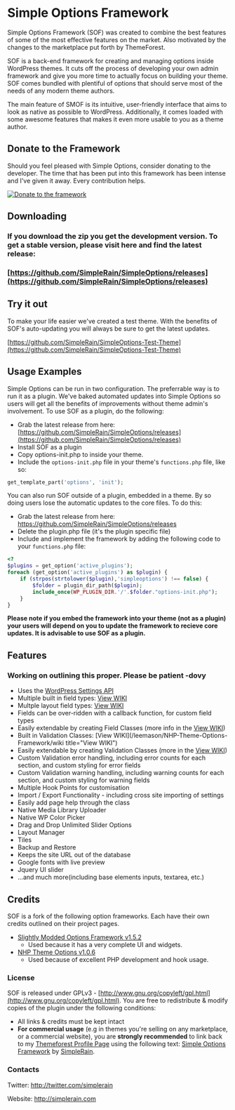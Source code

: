 Simple Options Framework
=============

Simple Options Framework (SOF) was created to combine the best features of some of the most effective features on the market. Also motivated by the changes to the marketplace put forth by ThemeForest.

SOF is a back-end framework for creating and managing options inside WordPress themes. It cuts off the process of developing your own admin framework and give you more time to actually focus on building your theme. SOF comes bundled with plentiful of options that should serve most of the needs of any modern theme authors.

The main feature of SMOF is its intuitive, user-friendly interface that aims to look as native as possible to WordPress. Additionally, it comes loaded with some awesome features that makes it even more usable to you as a theme author. 

## Donate to the Framework
Should you feel pleased with Simple Options, consider donating to the developer. The time that has been put into this framework has been intense and I've given it away. Every contribution helps.

[![Donate to the framework](https://www.paypalobjects.com/en_GB/i/btn/btn_donate_SM.gif "Donate to the framework")](https://www.paypal.com/cgi-bin/webscr?cmd=_s-xclick&hosted_button_id=3WQGEY4NSYE38)

## Downloading
### If you download the zip you get the development version. To get a stable version, please visit here and find the latest release: 
### [https://github.com/SimpleRain/SimpleOptions/releases](https://github.com/SimpleRain/SimpleOptions/releases)

## Try it out
To make your life easier we've created a test theme. With the benefits of SOF's auto-updating you will always be sure to get the latest updates.

[https://github.com/SimpleRain/SimpleOptions-Test-Theme](https://github.com/SimpleRain/SimpleOptions-Test-Theme)




## Usage Examples
Simple Options can be run in two configuration. The preferrable way is to run it as a plugin. We've baked automated updates into Simple Options so users will get all the benefits of improvements without theme admin's involvement. To use SOF as a plugin, do the following:
* Grab the latest release from here: [https://github.com/SimpleRain/SimpleOptions/releases](https://github.com/SimpleRain/SimpleOptions/releases)
* Install SOF as a plugin
* Copy options-init.php to inside your theme.
* Include the ```options-init.php``` file in your theme's ```functions.php``` file, like so:

```php
get_template_part('options', 'init');
```

You can also run SOF outside of a plugin, embedded in a theme. By so doing users lose the automatic updates to the core files. To do this:
* Grab the latest release from here: https://github.com/SimpleRain/SimpleOptions/releases
* Delete the plugin.php file (it's the plugin specific file)
* Include and implement the framework by adding the following code to your ```functions.php``` file:

```php
<?
$plugins = get_option('active_plugins');
foreach (get_option('active_plugins') as $plugin) {
	if (strpos(strtolower($plugin),'simpleoptions') !== false) {
		$folder = plugin_dir_path($plugin);
		include_once(WP_PLUGIN_DIR.'/'.$folder."options-init.php");
	}
}
```



**Please note if you embed the framework into your theme (not as a plugin) your users will depend on you to update the framework to recieve core updates. It is advisable to use SOF as a plugin.**


## Features 
### Working on outlining this proper. Please be patient -dovy
* Uses the [WordPress Settings API](http://codex.wordpress.org/Settings_API "WordPress Settings API")
* Multiple built in field types: [View WIKI](/leemason/NHP-Theme-Options-Framework/wiki "View WIKI")
* Multple layout field types: [View WIKI](/leemason/NHP-Theme-Options-Framework/wiki "View WIKI")
* Fields can be over-ridden with a callback function, for custom field types
* Easily extendable by creating Field Classes (more info in the [View WIKI](/leemason/NHP-Theme-Options-Framework/wiki "View WIKI"))
* Built in Validation Classes: [View WIKI](/leemason/NHP-Theme-Options-Framework/wiki title="View WIKI")
* Easily extendable by creating Validation Classes (more in the [View WIKI](/leemason/NHP-Theme-Options-Framework/wiki "View WIKI"))
* Custom Validation error handling, including error counts for each section, and custom styling for error fields
* Custom Validation warning handling, including warning counts for each section, and custom styling for warning fields
* Multiple Hook Points for customisation
* Import / Export Functionality - including cross site importing of settings
* Easily add page help through the class
* Native Media Library Uploader
* Native WP Color Picker
* Drag and Drop Unlimited Slider Options
* Layout Manager
* Tiles
* Backup and Restore
* Keeps the site URL out of the database
* Google fonts with live preview
* Jquery UI slider
* ...and much more(including base elements inputs, textarea, etc.)

## Credits
SOF is a fork of the following option frameworks. Each have their own credits outlined on their project pages.

* [Slightly Modded Options Framework v1.5.2](https://github.com/sy4mil/Options-Framework)
	* Used because it has a very complete UI and widgets.
* [NHP Theme Options v1.0.6](https://github.com/leemason/NHP-Theme-Options-Framework)
	* Used because of excellent PHP development and hook usage.

### License

SOF is released under GPLv3 - [http://www.gnu.org/copyleft/gpl.html](http://www.gnu.org/copyleft/gpl.html). You are free to redistribute & modify copies of the plugin under the following conditions:

* All links & credits must be kept intact
* <b>For commercial usage</b> (e.g in themes you're selling on any marketplace, or a commercial website), you are **strongly recommended** to link back to my [Themeforest Profile Page](http://themeforest.net/user/SimpleRain) using the following text: [Simple Options Framework](https://github.com/SimpleRain/SimpleOptions) by [SimpleRain](http://themeforest.net/user/SimpleRain).

### Contacts

Twitter: http://twitter.com/simplerain

Website: http://simplerain.com
